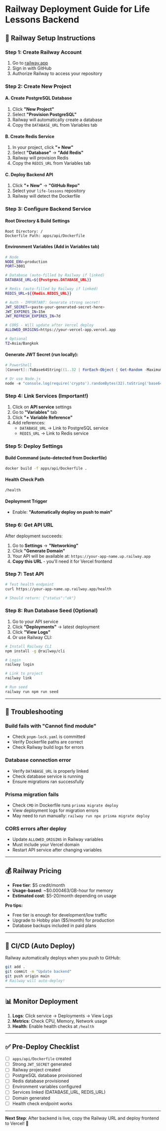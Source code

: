 # Railway Deployment Guide for Life Lessons Backend

## 🚂 Railway Setup Instructions

### Step 1: Create Railway Account
1. Go to [railway.app](https://railway.app)
2. Sign in with GitHub
3. Authorize Railway to access your repository

### Step 2: Create New Project

#### A. Create PostgreSQL Database
1. Click **"New Project"**
2. Select **"Provision PostgreSQL"**
3. Railway will automatically create a database
4. Copy the `DATABASE_URL` from Variables tab

#### B. Create Redis Service
1. In your project, click **"+ New"**
2. Select **"Database"** → **"Add Redis"**
3. Railway will provision Redis
4. Copy the `REDIS_URL` from Variables tab

#### C. Deploy Backend API
1. Click **"+ New"** → **"GitHub Repo"**
2. Select your `life-lessons` repository
3. Railway will detect the Dockerfile

### Step 3: Configure Backend Service

#### Root Directory & Build Settings
```
Root Directory: /
Dockerfile Path: apps/api/Dockerfile
```

#### Environment Variables (Add in Variables tab)
```bash
# Node
NODE_ENV=production
PORT=3001

# Database (auto-filled by Railway if linked)
DATABASE_URL=${{Postgres.DATABASE_URL}}

# Redis (auto-filled by Railway if linked)
REDIS_URL=${{Redis.REDIS_URL}}

# Auth - IMPORTANT: Generate strong secret!
JWT_SECRET=<paste-your-generated-secret-here>
JWT_EXPIRES_IN=15m
JWT_REFRESH_EXPIRES_IN=7d

# CORS - Will update after Vercel deploy
ALLOWED_ORIGINS=https://your-vercel-app.vercel.app

# Optional
TZ=Asia/Bangkok
```

#### Generate JWT Secret (run locally):
```powershell
# PowerShell
[Convert]::ToBase64String((1..32 | ForEach-Object { Get-Random -Maximum 256 }))

# Or use Node.js
node -e "console.log(require('crypto').randomBytes(32).toString('base64'))"
```

### Step 4: Link Services (Important!)

1. Click on **API service** settings
2. Go to **"Variables"** tab
3. Click **"+ Variable Reference"**
4. Add references:
   - `DATABASE_URL` → Link to PostgreSQL service
   - `REDIS_URL` → Link to Redis service

### Step 5: Deploy Settings

#### Build Command (auto-detected from Dockerfile)
```bash
docker build -f apps/api/Dockerfile .
```

#### Health Check Path
```
/health
```

#### Deployment Trigger
- Enable: **"Automatically deploy on push to main"**

### Step 6: Get API URL

After deployment succeeds:
1. Go to **Settings** → **"Networking"**
2. Click **"Generate Domain"**
3. Your API will be available at: `https://your-app-name.up.railway.app`
4. **Copy this URL** - you'll need it for Vercel frontend

### Step 7: Test API

```bash
# Test health endpoint
curl https://your-app-name.up.railway.app/health

# Should return: {"status":"ok"}
```

### Step 8: Run Database Seed (Optional)

1. Go to your API service
2. Click **"Deployments"** → latest deployment
3. Click **"View Logs"**
4. Or use Railway CLI:

```bash
# Install Railway CLI
npm install -g @railway/cli

# Login
railway login

# Link to project
railway link

# Run seed
railway run npm run seed
```

---

## 🔧 Troubleshooting

### Build fails with "Cannot find module"
- Check `pnpm-lock.yaml` is committed
- Verify Dockerfile paths are correct
- Check Railway build logs for errors

### Database connection error
- Verify `DATABASE_URL` is properly linked
- Check database service is running
- Ensure migrations ran successfully

### Prisma migration fails
- Check `CMD` in Dockerfile runs `prisma migrate deploy`
- View deployment logs for migration errors
- May need to run manually: `railway run npx prisma migrate deploy`

### CORS errors after deploy
- Update `ALLOWED_ORIGINS` in Railway variables
- Must include your Vercel domain
- Restart API service after changing variables

---

## 💰 Railway Pricing

- **Free tier**: $5 credit/month
- **Usage-based**: ~$0.000463/GB-hour for memory
- **Estimated cost**: $5-20/month depending on usage

**Pro tips:**
- Free tier is enough for development/low traffic
- Upgrade to Hobby plan ($5/month) for production
- Database backups included in paid plans

---

## 🔄 CI/CD (Auto Deploy)

Railway automatically deploys when you push to GitHub:

```bash
git add .
git commit -m "Update backend"
git push origin main
# Railway will auto-deploy!
```

---

## 📊 Monitor Deployment

1. **Logs**: Click service → Deployments → View Logs
2. **Metrics**: Check CPU, Memory, Network usage
3. **Health**: Enable health checks at `/health`

---

## ✅ Pre-Deploy Checklist

- [ ] `apps/api/Dockerfile` created
- [ ] Strong `JWT_SECRET` generated
- [ ] Railway project created
- [ ] PostgreSQL database provisioned
- [ ] Redis database provisioned
- [ ] Environment variables configured
- [ ] Services linked (DATABASE_URL, REDIS_URL)
- [ ] Domain generated
- [ ] Health check endpoint works

---

**Next Step**: After backend is live, copy the Railway URL and deploy frontend to Vercel! 🚀

